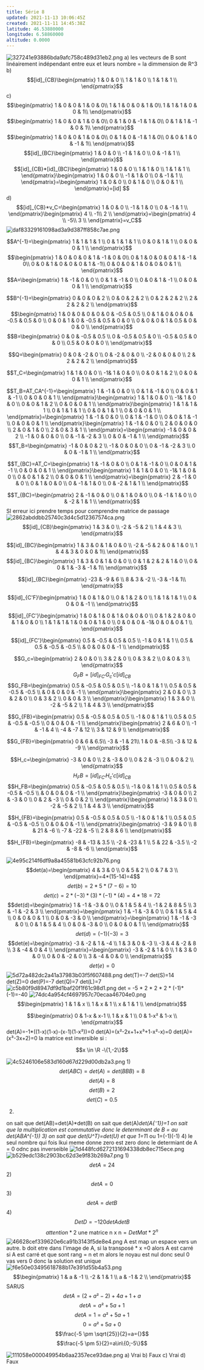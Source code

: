 ```yaml
---
title: Série 8
updated: 2021-11-13 10:06:45Z
created: 2021-11-11 14:45:38Z
latitude: 46.53880000
longitude: 6.58860000
altitude: 0.0000
---
```


![327241e93886bda9afc758c489d31eb2.png](../../_resources/327241e93886bda9afc758c489d31eb2.png)
a) les vecteurs de B sont linéairement indépendant entre eux et leurs nombre = la dimmension de R^3
b) 
$$[id]_{CB}\begin{pmatrix}
1 & 0 & 0 \\
1 & 1 & 0 \\
1 & 1 & 1 \\
\end{pmatrix}$$ 
c)
$$\begin{pmatrix}
1 & 0 & 0 & 1 & 0 & 0\\
1 & 1 & 0 & 0 & 1 & 0\\
1 & 1 & 1 & 0 & 0 & 1\\
\end{pmatrix}$$ 
$$\begin{pmatrix}
1 & 0 & 0 & 1 & 0 & 0\\
0 & 1 & 0 & -1 & 1 & 0\\
0 & 1 & 1 & -1 & 0 & 1\\
\end{pmatrix}$$ 
$$\begin{pmatrix}
1 & 0 & 0 & 1 & 0 & 0\\
0 & 1 & 0 & -1 & 1 & 0\\
0 & 0 & 1 & 0 & -1 & 1\\
\end{pmatrix}$$ 
$$[id]_{BC}\begin{pmatrix}
1 & 0 & 0 \\
-1 & 1 & 0 \\
0 & -1 & 1 \\
\end{pmatrix}$$ 
$$[id]_{CB}*[id]_{BC}\begin{pmatrix}
1 & 0 & 0 \\
1 & 1 & 0 \\
1 & 1 & 1 \\
\end{pmatrix}\begin{pmatrix}
1 & 0 & 0 \\
-1 & 1 & 0 \\
0 & -1 & 1 \\
\end{pmatrix}=\begin{pmatrix}
1 & 0 & 0 \\
0 & 1 & 0 \\
0 & 0 & 1 \\
\end{pmatrix}=[id] $$ 
d)
$$[id]_{CB}*v_C=\begin{pmatrix}
1 & 0 & 0 \\
-1 & 1 & 0 \\
0 & -1 & 1 \\
\end{pmatrix}\begin{pmatrix}
4 \\
-1\\
2 \\
\end{pmatrix}=\begin{pmatrix}
4 \\
-5\\
3 \\
\end{pmatrix}=v_C$$
![daf83329161098ad3a9d387ff858c7ae.png](../../_resources/daf83329161098ad3a9d387ff858c7ae.png)

$$A^{-1}=\begin{pmatrix}
1 & 1 & 1 & 1 \\
0 & 1 & 1 & 1 \\
0 & 0 & 1 & 1 \\
0 & 0 & 0 & 1 \\
\end{pmatrix}$$
$$\begin{pmatrix}
1 & 0 & 0 & 0 & 1 & -1 & 0 & 0\\
0 & 1 & 0 & 0 & 0 & 1 & -1 & 0\\
0 & 0 & 1 & 0 & 0 & 0 & 1 & -1\\
0 & 0 & 0 & 1 & 0 & 0 & 0 & 1 \\
\end{pmatrix}$$
$$A=\begin{pmatrix}
1 & -1 & 0 & 0 \\
0 & 1 & -1 & 0 \\
0 & 0 & 1 & -1 \\
0 & 0 & 0 & 1 \\
\end{pmatrix}$$

$$B^{-1}=\begin{pmatrix}
0 & 0 & 0 & 2 \\
0 & 0 & 2 & 2 \\
0 & 2 & 2 & 2 \\
2 & 2 & 2 & 2 \\
\end{pmatrix}$$
$$\begin{pmatrix}
1 & 0 & 0 & 0 & 0 & 0 & -0.5 & 0.5 \\
0 & 1 & 0 & 0 & 0 & -0.5 & 0.5 & 0 \\
0 & 0 & 1 & 0 & -0.5 & 0.5 & 0 & 0 \\
0 & 0 & 0 & 1 & 0.5 & 0 & 0 & 0 \\
\end{pmatrix}$$
$$B=\begin{pmatrix}
0 & 0 & -0.5 & 0.5 \\
0 & -0.5 & 0.5 & 0 \\
-0.5 & 0.5 & 0 & 0 \\
0.5 & 0 & 0 & 0  \\
\end{pmatrix}$$

$$Q=\begin{pmatrix}
0 & 0 & -2 & 0 \\
0 & -2 & 0 & 0 \\
-2 & 0 & 0 & 0 \\
2 & 2 & 2 & 2 \\
\end{pmatrix}$$

$$T_C=\begin{pmatrix}
1 & 1 & 0 & 0 \\
-1& 1 & 0 & 0 \\
0 & 0 & 1 & 2 \\
0 & 0 & 0 & 1 \\
\end{pmatrix}$$

$$T_B=AT_CA^{-1}=\begin{pmatrix}
1 & -1 & 0 & 0 \\
0 & 1 & -1 & 0 \\
0 & 0 & 1 & -1 \\
0 & 0 & 0 & 1 \\
\end{pmatrix}\begin{pmatrix}
1 & 1 & 0 & 0 \\
-1& 1 & 0 & 0 \\
0 & 0 & 1 & 2 \\
0 & 0 & 0 & 1 \\
\end{pmatrix}\begin{pmatrix}
1 & 1 & 1 & 1 \\
0 & 1 & 1 & 1 \\
0 & 0 & 1 & 1 \\
0 & 0 & 0 & 1 \\
\end{pmatrix}=\begin{pmatrix}
1 & -1 & 0 & 0 \\
0 & 1 & -1 & 0 \\
0 & 0 & 1 & -1 \\
0 & 0 & 0 & 1 \\
\end{pmatrix}\begin{pmatrix}
1 & -1 & 0 & 0 \\
2 & 0 & 0 & 0 \\
2 & 0 & 1 & 0 \\
2 & 0 & 3 & 1 \\
\end{pmatrix}=\begin{pmatrix}
-1 & 0 & 0 & 2 \\
-1 & 0 & 0 & 0 \\
0 & -1 & -2 & 3 \\
0 & 0 & -1 & 1 \\
\end{pmatrix}$$
$$T_B=\begin{pmatrix}
-1 & 0 & 0 & 2 \\
-1 & 0 & 0 & 0 \\
0 & -1 & -2 & 3 \\
0 & 0 & -1 & 1 \\
\end{pmatrix}$$

$$T_{BC}=AT_C=\begin{pmatrix}
1 & -1 & 0 & 0 \\
0 & 1 & -1 & 0 \\
0 & 0 & 1 & -1 \\
0 & 0 & 0 & 1 \\
\end{pmatrix}\begin{pmatrix}
1 & 1 & 0 & 0 \\
-1& 1 & 0 & 0 \\
0 & 0 & 1 & 2 \\
0 & 0 & 0 & 1 \\
\end{pmatrix}=\begin{pmatrix}
2 & -1 & 0 & 0 \\
0 & 1 & 0 & 0 \\
0 & -1 & 1 & 0 \\
0 & -2 & 1 & 1 \\
\end{pmatrix}$$

$$T_{BC}=\begin{pmatrix}
2 & -1 & 0 & 0 \\
0 & 1 & 0 & 0 \\
0 & -1 & 1 & 0 \\
0 & -2 & 1 & 1 \\
\end{pmatrix}$$
SI erreur ici prendre temps pour comprendre matrice de passage
![2862abddbb25740c3d4c5d12367574ca.png](../../_resources/2862abddbb25740c3d4c5d12367574ca.png)
$$[id]_{CB}\begin{pmatrix}
1 & 3 & 0 \\
-2 & -5 & 2 \\
1 & 4 & 3 \\
\end{pmatrix}$$

$$[id]_{BC}\begin{pmatrix}
1 & 3 & 0 & 1 & 0 & 0 \\
-2 & -5 & 2 & 0 & 1 & 0 \\
1 & 4 & 3 & 0 & 0 & 1\\
\end{pmatrix}$$
$$[id]_{BC}\begin{pmatrix}
1 & 3 & 0 & 1 & 0 & 0 \\
0 & 1 & 2 & 2 & 1 & 0 \\
0 & 0 & 1 & -3 & -1 & 1\\
\end{pmatrix}$$

$$[id]_{BC}\begin{pmatrix}
 -23 & -9 & 6 \\
 8 & 3 & -2 \\
 -3 & -1 & 1\\
\end{pmatrix}$$

$$[id]_{C'F}\begin{pmatrix}
1 & 0 & 1 & 0 \\
0 & 1 & 2 & 0 \\
1 & 1 & 1 & 1 \\
0 & 0 & 0 & -1 \\
\end{pmatrix}$$

$$[id]_{FC'}\begin{pmatrix}
1 & 0 & 1 & 0 & 1 & 0 & 0 & 0 \\
0 & 1 & 2 & 0 & 0 & 1 & 0 & 0 \\
1 & 1 & 1 & 1 & 0 & 0 & 1 & 0 \\
0 & 0 & 0 & -1& 0 & 0 & 0 & 1 \\
\end{pmatrix}$$

$$[id]_{FC'}\begin{pmatrix}
0.5 & -0.5 & 0.5 & 0.5 \\
-1 & 0 & 1 & 1 \\
 0.5 & 0.5 & -0.5 & -0.5 \\
& 0 & 0 & 0 & -1 \\
\end{pmatrix}$$

$$G_c=\begin{pmatrix}
2 & 0 & 0  \\
3 & 2 & 0  \\
0 & 3 & 2  \\
0 & 0 & 3  \\
\end{pmatrix}$$
$$G_FB=[id]_{FC'}G_c'c[id]_{CB}$$
$$G_FB=\begin{pmatrix}
0.5 & -0.5 & 0.5 & 0.5 \\
-1 & 0 & 1 & 1 \\
 0.5 & 0.5 & -0.5 & -0.5 \\
& 0 & 0 & 0 & -1 \\
\end{pmatrix}\begin{pmatrix}
2 & 0 & 0  \\
3 & 2 & 0  \\
0 & 3 & 2  \\
0 & 0 & 3  \\
\end{pmatrix}\begin{pmatrix}
1 & 3 & 0 \\
-2 & -5 & 2 \\
1 & 4 & 3 \\
\end{pmatrix}$$

$$G_{FB}=\begin{pmatrix}
0.5 & -0.5 & 0.5 & 0.5 \\
-1 & 0 & 1 & 1 \\
 0.5 & 0.5 & -0.5 & -0.5 \\
0 & 0 & 0 & -1 \\
\end{pmatrix}\begin{pmatrix}
2 & 6 & 0  \\
-1 & -1 & 4  \\
-4 & -7 & 12  \\
3 & 12 & 9  \\
\end{pmatrix}$$

$$G_{FB}=\begin{pmatrix}
0 & 6 & 6.5\\
-3 & -1 & 21\\
1 & 0 & -8.5\\
-3 & 12 & -9  \\
\end{pmatrix}$$

$$H_c=\begin{pmatrix}
-3 & 0 & 0  \\
2 & -3 & 0  \\
0 & 2 & -3  \\
0 & 0 & 2  \\
\end{pmatrix}$$
$$H_FB=[id]_{FC'}H_c'c[id]_{CB}$$
$$H_FB=\begin{pmatrix}
0.5 & -0.5 & 0.5 & 0.5 \\
-1 & 0 & 1 & 1 \\
 0.5 & 0.5 & -0.5 & -0.5 \\
& 0 & 0 & 0 & -1 \\
\end{pmatrix}\begin{pmatrix}
-3 & 0 & 0  \\
2 & -3 & 0  \\
0 & 2 & -3  \\
0 & 0 & 2  \\
\end{pmatrix}\begin{pmatrix}
1 & 3 & 0 \\
-2 & -5 & 2 \\
1 & 4 & 3 \\
\end{pmatrix}$$

$$H_{FB}=\begin{pmatrix}
0.5 & -0.5 & 0.5 & 0.5 \\
-1 & 0 & 1 & 1 \\
 0.5 & 0.5 & -0.5 & -0.5 \\
0 & 0 & 0 & -1 \\
\end{pmatrix}\begin{pmatrix}
-3 & 9 & 0  \\
8 & 21 & -6  \\
-7 & -22 & -5  \\
2 & 8 & 6  \\
\end{pmatrix}$$

$$H_{FB}=\begin{pmatrix}
-8 & -13 & 3.5  \\
-2 & -23 & 1  \\
5 & 22 & -3.5  \\
-2 & -8 & -6  \\
\end{pmatrix}$$

![4e95c214f6df9a8a45581b63cfc92b76.png](../../_resources/4e95c214f6df9a8a45581b63cfc92b76.png)
$$det(a)=\begin{pmatrix}
4 & 3 & 0 \\
0 & 5 & 2 \\
0 & 7 & 3 \\
\end{pmatrix}=4*(15-14)=4$$
$$det(b)=2*5*(7-6)=10$$
$$det(c)=2*(-3)*(3)*(-1)*(4)=4*18=72$$
$$det(d)=\begin{pmatrix}
1 & -1 & -3 & 0 \\
0 & 1 & 5 & 4 \\
-1 & 2 & 8 & 5 \\
3 & -1 & -2 & 3 \\
\end{pmatrix}=\begin{pmatrix}
1 & -1 & -3 & 0 \\
0 & 1 & 5 & 4 \\
0 & 0 & 0 & 1 \\
0 & 0 & -3 & 0 \\
\end{pmatrix}=\begin{pmatrix}
1 & -1 & -3 & 0 \\
0 & 1 & 5 & 4 \\
0 & 0 & -3 & 0 \\
0 & 0 & 0 & 1 \\
\end{pmatrix}$$
$$det(d)=(-1)(-3)=3$$
$$det(e)=\begin{pmatrix}
-3 & -2 & 1 & -4 \\
1 & 3 & 0 & -3 \\
-3 & 4 & -2 & 8 \\
3 & -4 & 0 & 4 \\
\end{pmatrix}=\begin{pmatrix}
-3 & -2 & 1 & 0 \\
1 & 3 & 0 & 0 \\
0 & 0 & -2 & 0 \\
3 & -4 & 0 & 0 \\
\end{pmatrix}$$
$$det(e)=0$$
![5d72a482dc2a41a37983b03f5f607488.png](../../_resources/5d72a482dc2a41a37983b03f5f607488.png)
det(T)=-7
det(S)=14
det(Z)=0
det(P)=-7
det(Q)=7
det(L)=7
![c5b80f9d8947df9d1baf20f1f61c98d1.png](../../_resources/c5b80f9d8947df9d1baf20f1f61c98d1.png)
det = -5 * 2 * 2 * 2 * (-1)*(-1)=-40
![74dc4a954cf4697957c70ecaa46704e0.png](../../_resources/74dc4a954cf4697957c70ecaa46704e0.png)
$$\begin{pmatrix}
1 & 1 & x \\
1 & x & 1 \\
x & 1 & 1 \\
\end{pmatrix}$$

$$\begin{pmatrix}
0 & 1-x & x-1 \\
1 & x & 1 \\
0 & 1-x² & 1-x \\
\end{pmatrix}$$
det(A)=-1*((1-x)(1-x)-(x-1)(1-x²))=0
det(A)=(x²-2x+1+x³+1-x²-x)=0
det(A)=(x³-3x+2)=0
la matrice est inversible si : 

$$x \in \R -\{1,-2\}$$

![4c5246106e583d160d67d229d00db2a3.png](../../_resources/4c5246106e583d160d67d229d00db2a3.png)
1)
$$det(ABC)=det(A)=det(BBB)=8$$
$$det(A)=8$$
$$det(B)=2$$
$$det(C)=0.5$$

2)
on sait que det(AB)=det(A)*det(B)
on sait que det(A)*det(A{⁻1})=1
on sait que la multiplication est commutative 
donc le determinant de B = au det(ABA^{-1})
3)
on sait que det(U^T)=det(U) et que 1=1*1 ou 1=(-1)(-1)
4)
le seul nombre qui fois lkui meme donne zero est zero donc le determiant de A = 0 odnc pas inverseible
![1d448fcd6272131694338db8ec715ece.png](../../_resources/1d448fcd6272131694338db8ec715ece.png)
![b529edc138c2903bc62d3e9f83b269a7.png](../../_resources/b529edc138c2903bc62d3e9f83b269a7.png)
1)
$$detA=24$$
2)
$$detA=0$$
3)
$$detA=detB$$
4)
$$DetD=-120detAdetB$$
$$attention *2 \text{ une matrice n x n}= DetMat*2^n$$
![46628cef339620e6ca91b3143f5de8e4.png](../../_resources/46628cef339620e6ca91b3143f5de8e4.png)
A est map un espace vers un autre.
b doit etre dans l'image de A,
si la transposé * x =0 alors A est carré
si A est carré et que sont rang = n et m
alors le noyau est nul
donc seul 0 vas vers 0
donc la solution est unique
![f6e50e03495618788b17e391d55b4a53.png](../../_resources/f6e50e03495618788b17e391d55b4a53.png)
$$\begin{pmatrix}
1 & a & -1 \\
-2 & 1 & 1 \\
a & -1 & 2 \\
\end{pmatrix}$$
SARUS
$$detA =(2+a²-2)+4a+1+a$$
$$detA =a²+5a+1$$
$$detA =1=a²+5a+1$$
$$0=a²+5a+0$$
$$\frac{-5 \pm \sqrt{25}}{2}=a={}$$
$$\frac{-5 \pm 5}{2}=a\in\{0;-5\}$$

![111058e000049954b6aa2357ece93dae.png](../../_resources/111058e000049954b6aa2357ece93dae.png)
a) Vrai
b) Faux
c) Vrai
d) Faux
